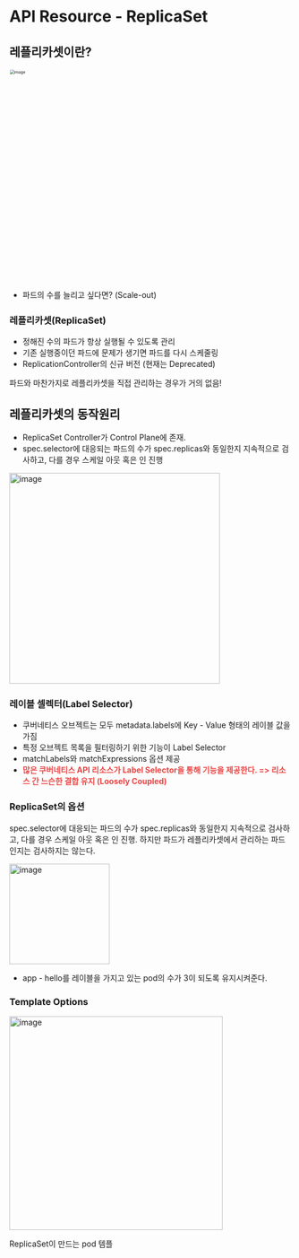# API Resource - ReplicaSet

## 레플리카셋이란?

<img width="756" alt="image" src="https://user-images.githubusercontent.com/33750210/233323420-ad79de4a-a833-41f3-9155-653d2b56d9f5.png" style="zoom:50%;" >

- 파드의 수를 늘리고 싶다면? (Scale-out)

### 레플리카셋(ReplicaSet)

- 정해진 수의 파드가 항상 실행될 수 있도록 관리
- 기존 실행중이던 파드에 문제가 생기면 파드를 다시 스케줄링
- ReplicationController의 신규 버전 (현재는 Deprecated)

파드와 마찬가지로 레플리카셋을 직접 관리하는 경우가 거의 없음!



## 레플리카셋의 동작원리

- ReplicaSet Controller가 Control Plane에 존재.
- spec.selector에 대응되는 파드의 수가 spec.replicas와 동일한지 지속적으로 검사하고, 다를 경우 스케일 아웃 혹은 인 진행

<img width="376" alt="image" src="https://user-images.githubusercontent.com/33750210/233884124-50428e63-4baa-4b2e-9499-df7d701a955a.png">

### 레이블 셀렉터(Label Selector)

- 쿠버네티스 오브젝트는 모두 metadata.labels에 Key - Value 형태의 레이블 값을 가짐
- 특정 오브젝트 목록을 필터링하기 위한 기능이 Label Selector
- matchLabels와 matchExpressions 옵션 제공
- <strong style="color:#eb4444">많은 쿠버네티스 API 리소스가 Label Selector을 통해 기능을 제공한다. => 리소스 간 느슨한 결합 유지 (Loosely Coupled)</strong>

### ReplicaSet의 옵션

spec.selector에 대응되는 파드의 수가 spec.replicas와 동일한지 지속적으로 검사하고, 다를 경우 스케일 아웃 혹은 인 진행. 하지만 파드가 레플리카셋에서 관리하는 파드인지는 검사하지는 않는다.  

<img width="179" alt="image" src="https://user-images.githubusercontent.com/33750210/233884390-bfa51b90-a539-43bb-b293-f4416cad0667.png">

- app - hello를 레이블을 가지고 있는 pod의 수가 3이 되도록 유지시켜준다.

### Template Options

<img width="381" alt="image" src="https://user-images.githubusercontent.com/33750210/233884430-21579bdf-ba81-4d60-96d6-3d8f8a5164c7.png">

ReplicaSet이 만드는 pod 템플 



